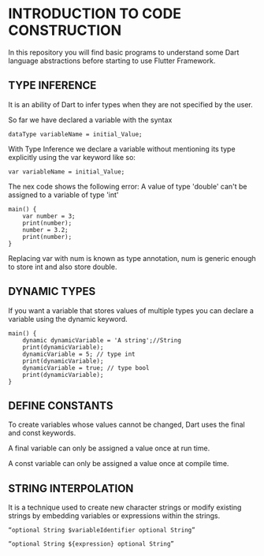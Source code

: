 # INTRODUCTION TO CODE CONSTRUCTION

In this repository you will find basic programs to understand some Dart language abstractions before starting to use Flutter Framework.

## TYPE INFERENCE

It is an ability of Dart to infer types when they are not specified by the user.

So far we have declared a variable with the syntax

    dataType variableName = initial_Value;

With Type Inference we declare a variable without mentioning its type explicitly using the var keyword like so:
    
    var variableName = initial_Value;

The nex code shows the following error: A value of type 'double' can't be assigned to a variable of type 'int' 

    main() {
        var number = 3;
        print(number);
        number = 3.2;
        print(number);
    }

Replacing var with num is known as type annotation, num is generic enough to store int and also store double.


## DYNAMIC TYPES

If you want a variable that stores values of multiple types you can declare a variable using the dynamic keyword.

    main() {
        dynamic dynamicVariable = 'A string';//String
        print(dynamicVariable);
        dynamicVariable = 5; // type int
        print(dynamicVariable);
        dynamicVariable = true; // type bool
        print(dynamicVariable);
    }


## DEFINE CONSTANTS

To create variables whose values cannot be changed, Dart uses the final and const keywords.

A final variable can only be assigned a value once at run time.

A const variable can only be assigned a value once at compile time.


## STRING INTERPOLATION

It is a technique used to create new character strings or modify existing strings by embedding 
variables or expressions within the strings.

    “optional String $variableIdentifier optional String”

    “optional String ${expression} optional String”



